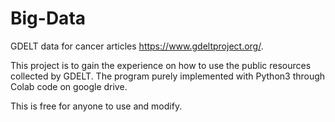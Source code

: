 # Big-Data
GDELT data for cancer articles
https://www.gdeltproject.org/.

This project is to gain the experience on how to use the public resources collected by GDELT. The program purely implemented with Python3 through Colab code on google drive. 

This is free for anyone to use and modify.

